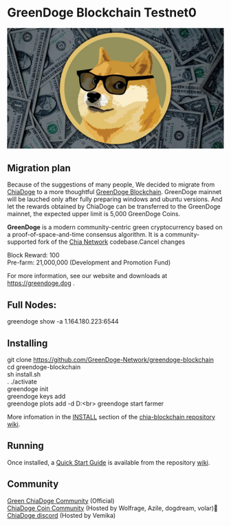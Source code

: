 # GreenDoge Blockchain Testnet0
![image](https://github.com/GreenDoge-Network/greendoge-blockchain/blob/96981368b3949a91b836e8c01dca3b3ba0207d50/greendoge.jpg)

## Migration plan
Because of the suggestions of many people, We decided to migrate from [ChiaDoge](https://github.com/ChiaDoge/chiadoge-blockchain) to a more thoughtful [GreenDoge Blockchain](https://github.com/GreenDoge-Network/greendoge-blockchain). GreenDoge mainnet will be lauched only after fully preparing windows and ubuntu versions. And let the rewards obtained by ChiaDoge can be transferred to the GreenDoge mainnet, the expected upper limit is 5,000 GreenDoge Coins.

**GreenDoge** is a modern community-centric green cryptocurrency based on a proof-of-space-and-time consensus algorithm. It is a community-supported fork of the [Chia Network](https://github.com/Chia-Network/chia-blockchain) codebase.Cancel changes

Block Reward: 100<br>
Pre-farm: 21,000,000 (Development and Promotion Fund)

For more information, see our website and downloads at https://greendoge.dog .

## Full Nodes: 
greendoge show -a 1.164.180.223:6544

## Installing
git clone https://github.com/GreenDoge-Network/greendoge-blockchain<br>
cd greendoge-blockchain<br>
sh install.sh<br>
. ./activate<br>
greendoge init<br>
greendoge keys add<br>
greendoge plots add -d D:\<br>
greendoge start farmer<br>

More infomation in the
[INSTALL](https://github.com/Chia-Network/chia-blockchain/wiki/INSTALL)
section of the
[chia-blockchain repository wiki](https://github.com/Chia-Network/chia-blockchain/wiki).

## Running

Once installed, a
[Quick Start Guide](https://github.com/Chia-Network/chia-blockchain/wiki/Quick-Start-Guide)
is available from the repository
[wiki](https://github.com/Chia-Network/chia-blockchain/wiki).

## Community
[Green ChiaDoge Community](https://discord.gg/YJaBQ9a6) (Official)<br>
[ChiaDoge Coin Community](https://discord.gg/xjvxH5jD) (Hosted by Wolfrage, Azile, dogdream, volar)👑<br>
[ChiaDoge discord](https://discord.gg/6xcXWpFt) (Hosted by Vemika)


